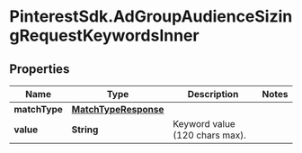# PinterestSdk.AdGroupAudienceSizingRequestKeywordsInner

## Properties

Name | Type | Description | Notes
------------ | ------------- | ------------- | -------------
**matchType** | [**MatchTypeResponse**](MatchTypeResponse.md) |  | 
**value** | **String** | Keyword value (120 chars max). | 


